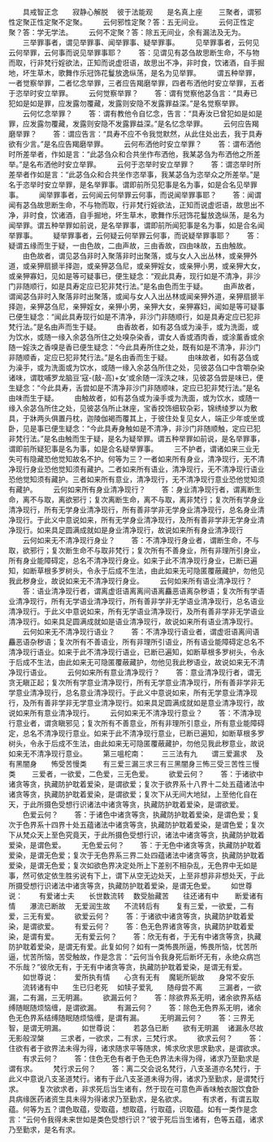 <!-- { "loadSidebar": true } -->
　　具戒智正念　　寂静心解脱
　彼于法能观　　是名真上座
　　三聚者，谓邪性定聚正性定聚不定聚。
　　云何邪性定聚？答：五无间业。
　　云何正性定聚？答：学无学法。
　　云何不定聚？答：除五无间业，余有漏法及无为。
　　三举罪事者，谓见举罪事、闻举罪事、疑举罪事。
　　见举罪事者，云何见云何举罪，云何事而说见举罪事耶？
　　答：见谓见有苾刍故思断生命，不与物而取，行非梵行婬欲法，正知而说虚诳语，故思出不净，非时食，饮诸酒，自手掘地，坏生草木，歌舞作乐冠饰花鬘放逸纵荡，是名为见举罪。
　　谓五种举罪，一者觉察举罪，二者忆念举罪，三者应告羯磨举罪，四者布洒他时安立举罪，五者于恣举时安立举罪。
　　云何觉察举罪？
　　答：谓有觉察他苾刍言：“具寿已犯如是如是罪，应发露勿覆藏，发露则安隐不发露罪益深。”是名觉察举罪。
　　云何忆念举罪？
　　答：谓有教他令自忆念，告言：“具寿汝已曾犯如是如是罪，应发露勿覆藏，发露则安隐不发露罪益深。”是名忆念举罪。
　　云何应告羯磨举罪？
　　答：谓应告言：“具寿不应不令我觉默然，从此住处出去，我于具寿欲有少言。”是名应告羯磨举罪。
　　云何布洒他时安立举罪？
　　答：谓布洒他时所差举者，作如是言：“此苾刍众和合共坐作布洒他，我某苾刍为布洒他之所差举。”是名布洒他时安立举罪。
　　云何于恣举时安立举罪？
　　答：谓恣举时所差举者作如是言：“此苾刍众和合共坐作恣举事，我某苾刍为恣举众之所差举。”是名于恣举时安立举罪，是名举罪事。谓即前所见犯事是名为事，如是合名见举罪事。
　　闻举罪事者，云何闻云何举罪云何事，而说闻举罪事耶？
　　答：闻谓闻有苾刍故思断生命，不与物而取，行非梵行婬欲法，正知而说虚诳语，故思出不净，非时食，饮诸酒，自手掘地，坏生草木，歌舞作乐冠饰花鬘放逸纵荡，是名为闻举罪。谓五种举罪如前说，是名举罪事，谓即前所闻犯事是名为事，如是合名闻举罪事。
　　疑举罪事者，云何疑云何举罪云何事，而说疑举罪事耶？
　　答：疑谓五缘而生于疑，一由色故，二由声故，三由香故，四由味故，五由触故。
　　由色故者，谓见苾刍非时入聚落非时出聚落，或与女人入出丛林，或亲狎外道，或亲狎扇搋半择迦，或亲狎苾刍尼，或亲狎婬女，或亲狎小男，或亲狎大女，或亲狎寡妇，见如是等可疑事已，便生疑念：“观此具寿，现行如是不清净，非沙门非随顺行，如是具寿定应已犯非梵行法。”是名由色而生于疑。
　　由声故者，谓闻苾刍非时入聚落非时出聚落，或闻与女人入出丛林或闻亲狎外道，亲狎扇搋半择迦，亲狎苾刍尼，亲狎婬女，亲狎小男，亲狎大女，亲狎寡妇，闻如是等可疑事已便生疑念：“闻此具寿现行如是不清净，非沙门非随顺行，如是具寿定应已犯非梵行法。”是名由声而生于疑。
　　由香故者，如有苾刍或为澡手，或为洗面，或为饮水，或随一缘入余苾刍所住之处嗅杂染香，谓女人香或酒肉香，或涂薰香或余随一婬泆之香嗅是香已便生疑念：“今此具寿所住之处，既有如是不清净，非沙门非随顺香，定应已犯非梵行法。”是名由香而生于疑。
　　由味故者，如有苾刍或为澡手，或为洗面或为饮水，或随一缘入余苾刍所住之处，见彼苾刍口中含嚼杂染诸味，谓耽哺罗龙脑豆‘寇-(敲-高)+女’或余随一淫泆之味，见彼苾刍尝是味已，便生疑念：“今此具寿，舌尝如是不清净非沙门非随顺味，定应已犯非梵行法。”是名由味而生于疑。
　　由触故者，如有苾刍或为澡手或为洗面，或为饮水，或随一缘入余苾刍所住之处，见彼苾刍所止牀座，宝香挍饰细软杂彩，锦绣绫罗以为敷具，于牀两头俱置丹枕，迦陵伽褐而覆其上，于彼住处复见女人，端正少年或坐或卧，见是事已便生疑念：“今此具寿身触如是不清净，非沙门非随顺触，定应已犯非梵行法。”是名由触而生于疑，是名为疑举罪。谓五种举罪如前说，是名举罪事，谓即前所疑犯事是名为事，如是合名疑举罪事。
　　三不护者，谓诸如来三业无失可有隐藏恐他觉知故名不护。何等为三？一者如来所有身业，清净现行，无不清净现行身业恐他觉知须有藏护。二者如来所有语业，清净现行，无不清净现行语业恐他觉知须有藏护。三者如来所有意业，清净现行，无不清净现行意业恐他觉知须有藏护。
　　云何如来所有身业清净现行？
　　答：身业清净现行者，谓离断生命，离不与取，离欲邪行；复次离断生命，离不与取，离非梵行；复次所有学身业清净现行，所有无学身业清净现行，所有善非学非无学身业清净现行，总名身业清净现行。于此义中意说如来，所有无学身业清净现行，及所有善非学非无学身业清净现行。如来具足圆满成就如是身业清净现行，故说如来所有身业清净现行
　　云何如来无不清净现行身业？
　　答：不清净现行身业者，谓断生命，不与取，欲邪行；复次断生命不与取非梵行；复次所有不善身业，所有非理所引身业，所有身业能障碍定，总名不清净现行身业。如来于此不清净现行身业，已断已遍知，如断草根多罗树头，令永于后成不生法，由此如来无可隐匿覆蔽藏护，勿他见我此秽身业，故说如来无不清净现行身业。
　　云何如来所有语业清净现行？
　　答：语业清净现行者，谓离虚诳语离离间语离麤恶语离杂秽语；复次所有学语业清净现行，所有无学语业清净现行，所有善非学非无学语业清净现行，总名语业清净现行。于此义中意说如来，所有无学语业清净现行，及所有善非学非无学语业清净现行。如来具足圆满成就如是语业清净现行，故说如来所有语业清净现行。
　　云何如来无不清净现行语业？
　　答：不清净现行语业者，谓虚诳语离间语麤恶语杂秽语；复次所有不善语业，所有非理所引语业，所有语业能障碍定总名不清净现行语业。如来于此不清净现行语业，已断已遍知，如断草根多罗树头，令永于后成不生法，由此如来无可隐匿覆蔽藏护，勿他见我此秽语业，故说如来无不清净现行语业。
　　云何如来所有意业清净现行？
　　答：意业清净现行者，谓无贪无瞋正起；复次所有学意业清净现行，所有无学意业清净现行，所有善非学非无学意业清净现行，总名意业清净现行。于此义中意说如来，所有无学意业清净现行，及所有善非学非无学意业清净现行。如来具足圆满成就如是意业清净现行，故说如来所有意业清净现行。
　　云何如来无不清净现行意业？
　　答：不清净现行意业者，谓贪瞋邪见；复次所有不善意业，所有非理所引意业，所有意业能障碍定，总名不清净现行意业。如来于此不清净现行意业，已断已遍知，如断草根多罗树头，令永于后成不生法，由此如来无可隐匿覆蔽藏护，勿他见我此秽意业，故说如来无不清净现行意业。
　　第三嗢柁南：
　　三三法有九　　谓三爱漏求
　及有黑闇身　　怖受苦慢类
　　有三爱三漏三求三有三黑闇身三怖三受三苦性三慢类
　　三爱者，一欲爱，二色爱，三无色爱。
　　欲爱云何？
　　答：于诸欲中诸贪等贪，执藏防护耽着爱染，是谓欲爱；复次于欲界系十八界十二处五蕴诸法中诸贪等贪，执藏防护耽着爱染，是谓欲爱；复次下从无间大地狱，上至他化自在天，于此所摄色受想行识诸法中诸贪等贪，执藏防护耽着爱染，是谓欲爱。
　　色爱云何？
　　答：于诸色中诸贪等贪，执藏防护耽着爱染，是谓色爱；复次于色界系十四界十处五蕴诸法中诸贪等贪，执藏防护耽着爱染，是谓色爱；复次下从梵众天上至色究竟天，于此所摄色受想行识，诸法中诸贪等贪，执藏防护耽着爱染，是谓色爱。
　　无色爱云何？
　　答：于无色中诸贪等贪，执藏防护耽着爱染，是谓无色爱；复次于无色界系三界二处四蕴诸法中诸贪等贪，执藏防护耽着爱染，是谓无色爱；复次如欲色界决定处所上下差别不相杂乱，无色界中无如是事，然可依定依生胜劣说有下上，谓下从空无边处天，上至非想非非想处天，于此所摄受想行识诸法中诸贪等贪，执藏防护耽着爱染，是谓无色爱。
　　如世尊说：
　　有爱诸士夫　　长世数流转
　数受胎藏苦　　往还诸有中
　　断爱诸有情　　瀑流已断故
　无爱润生故　　不流转后有
　　复有三爱，一欲爱，二有爱，三无有爱。
　　欲爱云何？
　　答：于诸欲中诸贪等贪，执藏防护耽着爱染，是谓欲爱。
　　有爱云何？
　　答：色无色界诸贪等贪，执藏防护耽着爱染，是谓有爱。
　　无有爱云何？
　　答：欣无有者，于无有中诸贪等贪，执藏防护耽着爱染，是谓无有爱。此复如何？如有一类怖畏所逼，怖畏所恼，忧苦所逼，忧苦所恼，苦受触故，作是念言：“云何当令我身死后断坏无有，永绝众病岂不乐哉？”彼欣无有，于无有中诸贪等贪，执藏防护耽着爱染，是谓无有爱。
　　如世尊说：
　　爱所执有情　　心贪有无有
　魔轭所轭故　　身常不安乐
　　流转诸有中　　生已归老死
　如犊子爱乳　　随母尝不离
　　三漏者，一欲漏，二有漏，三无明漏。
　　欲漏云何？
　　答：除欲界系无明，诸余欲界系结缚随眠随烦恼缠，是谓欲漏。
　　有漏云何？
　　答：除色无色界系无明，诸余色无色界系结缚随眠随烦恼缠，是谓有漏。
　　无明漏云何？
　　答：三界无智，是谓无明漏。
　　如世尊说：
　　若苾刍已断　　欲有无明漏
　诸漏永尽故　　无影般涅槃
　　三求者，一欲求，二有求，三梵行求。
　　欲求云何？
　　答：住欲有者于欲界法未得为得，诸求随求平等随求，悕求欣求思求勤求，是谓欲求。
　　有求云何？
　　答：住色无色有者于色无色界法未得为得，诸求乃至勤求是谓有求。
　　梵行求云何？
　　答：离二交会说名梵行，八支圣道亦名梵行，于此义中意说八支圣道梵行。诸有于此八支圣道未得为得，诸求乃至勤求，是谓梵行求。
　　复次欲求者，非求死后当生诸有，然于现在可意色声香味触衣服饮食卧具病缘医药诸资生具未得为得诸求乃至勤求，是名欲求。
　　有求者，有谓五取蕴。何等为五？谓色取蕴，受取蕴，想取蕴，行取蕴，识取蕴。如有一类作是念言：“云何令我得未来世如是类色受想行识？”彼于死后当生诸有，色等五蕴，诸求乃至勤求，是名有求。

